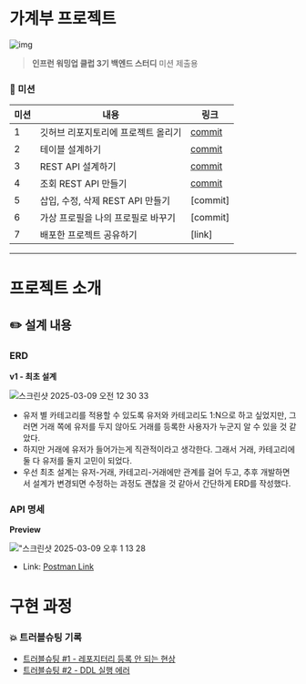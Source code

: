 # 가계부 프로젝트

![img](https://cdn.inflearn.com/public/courses/336222/cover/e4a928ba-307d-4237-af1d-009f2cff2de1/336222.png?w=300)

> <b>인프런 워밍업 클럽 3기 백엔드 스터디</b> 미션 제출용

### 🔖 미션

| 미션 | 내용                      | 링크                                                                                                    |
|----|-------------------------|-------------------------------------------------------------------------------------------------------|
| 1  | 깃허브 리포지토리에 프로젝트 올리기     | [commit](https://github.com/hj-language/account-book/commit/6660b452caee82cc88287c103c4c950ae581c9d5) |
| 2  | 테이블 설계하기                | [commit](https://github.com/hj-language/account-book/commit/c46749da876abd269312766f8667620c2c360fed) |
| 3  | REST API 설계하기           | [commit](https://github.com/hj-language/account-book/commit/904dc50cc1ba04c16a4c9b59c78b38d193c5f54b) |
| 4  | 조회 REST API 만들기         | [commit](https://github.com/hj-language/account-book/commit/61c30162056019ee2da3971922f65dedf1c08c85) |
| 5  | 삽입, 수정, 삭제 REST API 만들기 | [commit]                                                                                              |
| 6  | 가상 프로필을 나의 프로필로 바꾸기     | [commit]                                                                                              |
| 7  | 배포한 프로젝트 공유하기           | [link]                                                                                                |

<hr/>

# 프로젝트 소개


## ✏️ 설계 내용
### ERD

<b>v1 - 최초 설계</b>

![스크린샷 2025-03-09 오전 12 30 33](https://github.com/user-attachments/assets/37ef5a15-e8a3-4b4c-a31c-3f69e802949c)
- 유저 별 카테고리를 적용할 수 있도록 유저와 카테고리도 1:N으로 하고 싶었지만, 그러면 거래 쪽에 유저를 두지 않아도 거래를 등록한 사용자가 누군지 알 수 있을 것 같았다.
- 하지만 거래에 유저가 들어가는게 직관적이라고 생각한다. 그래서 거래, 카테고리에 둘 다 유저를 둘지 고민이 되었다.
- 우선 최초 설계는 유저-거래, 카테고리-거래에만 관계를 걸어 두고, 추후 개발하면서 설계가 변경되면 수정하는 과정도 괜찮을 것 같아서 간단하게 ERD를 작성했다.

### API 명세

<b>Preview</b>

!["스크린샷 2025-03-09 오후 1 13 28](https://github.com/user-attachments/assets/1004adb8-0f02-4cea-b9d9-16fd2acf99e4)
- Link: [Postman Link](https://documenter.getpostman.com/view/15047765/2sAYdoFTMq)


# 구현 과정

### 💥 트러블슈팅 기록
- [트러블슈팅 #1 - 레포지터리 등록 안 되는 현상](https://github.com/hj-language/account-book/blob/master/docs/troubleshooting1.md)
- [트러블슈팅 #2 - DDL 실행 에러](https://github.com/hj-language/account-book/blob/master/docs/troubleshooting2.md)
